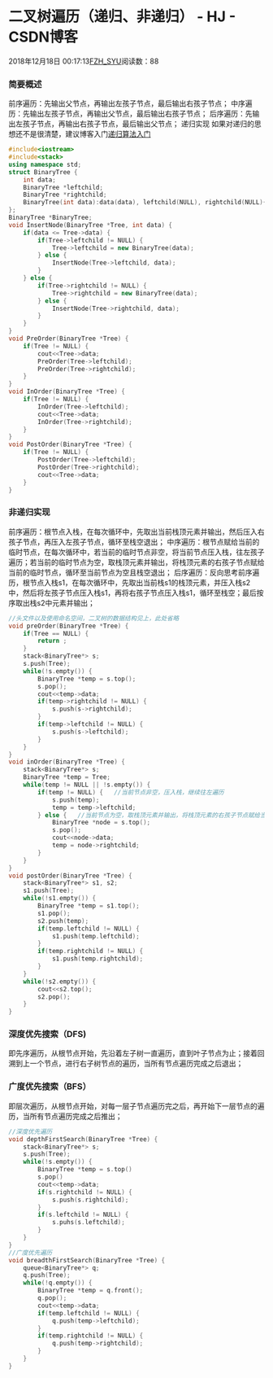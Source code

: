 # 二叉树遍历（递归、非递归） - HJ - CSDN博客
2018年12月18日 00:17:13[FZH_SYU](https://me.csdn.net/feizaoSYUACM)阅读数：88
### 简要概述
前序遍历：先输出父节点，再输出左孩子节点，最后输出右孩子节点；
中序遍历：先输出左孩子节点，再输出父节点，最后输出右孩子节点；
后序遍历：先输出左孩子节点，再输出右孩子节点，最后输出父节点；
递归实现
如果对递归的思想还不是很清楚，建议博客入门[递归算法入门](https://blog.csdn.net/feizaosyuacm/article/details/54919389)
```cpp
#include<iostream>
#include<stack>
using namespace std;
struct BinaryTree {
	int data;
	BinaryTree *leftchild;
	BinaryTree *rightchild;
	BinaryTree(int data):data(data), leftchild(NULL), rightchild(NULL){}
};
BinaryTree *BinaryTree;
void InsertNode(BinaryTree *Tree, int data) {
	if(data <= Tree->data) {
		if(Tree->leftchild != NULL) {
			Tree->leftchild = new BinaryTree(data);
		} else {
			InsertNode(Tree->leftchild, data);
		}
	} else {
		if(Tree->rightchild != NULL) {
			Tree->rightchild = new BinaryTree(data);
		} else {
			InsertNode(Tree->rightchild, data);
		}
	}
}
void PreOrder(BinaryTree *Tree) {
	if(Tree != NULL) {
		cout<<Tree->data;
		PreOrder(Tree->leftchild);
		PreOrder(Tree->rightchild);
	}
}
void InOrder(BinaryTree *Tree) {
	if(Tree != NULL) {
		InOrder(Tree->leftchild);
		cout<<Tree->data;
		InOrder(Tree->rightchild);
	}
}
void PostOrder(BinaryTree *Tree) {
	if(Tree != NULL) {
		PostOrder(Tree->leftchild);
		PostOrder(Tree->rightchild);
		cout<<Tree->data;
	}
}
```
### 非递归实现
前序遍历：根节点入栈，在每次循环中，先取出当前栈顶元素并输出，然后压入右孩子节点，再压入左孩子节点，循环至栈空退出；
中序遍历：根节点赋给当前的临时节点，在每次循环中，若当前的临时节点非空，将当前节点压入栈，往左孩子遍历；若当前的临时节点为空，取栈顶元素并输出，将栈顶元素的右孩子节点赋给当前的临时节点，循环至当前节点为空且栈空退出；
后序遍历：反向思考前序遍历，根节点入栈s1，在每次循环中，先取出当前栈s1的栈顶元素，并压入栈s2中，然后将左孩子节点压入栈s1，再将右孩子节点压入栈s1，循环至栈空；最后按序取出栈s2中元素并输出；
```cpp
//头文件以及使用命名空间，二叉树的数据结构见上，此处省略
void preOrder(BinaryTree *Tree) {
	if(Tree == NULL) {
		return ;
	}
	stack<BinaryTree*> s;
	s.push(Tree);
	while(!s.empty()) {
		BinaryTree *temp = s.top();
		s.pop();
		cout<<temp->data;
		if(temp->rightchild != NULL) {
			s.push(s->rightchild);
		} 
		if(temp->leftchild != NULL) {
			s.push(s->leftchild);
		}
	}
}
void inOrder(BinaryTree *Tree) {
	stack<BinaryTree*> s;
	BinaryTree *temp = Tree;
	while(temp != NULL || !s.empty()) {
		if(temp != NULL) {   //当前节点非空，压入栈，继续往左遍历
			s.push(temp);
			temp = temp->leftchild;
		} else {   //当前节点为空，取栈顶元素并输出，将栈顶元素的右孩子节点赋给当前节点
			BinaryTree *node = s.top();
			s.pop();
			cout<<node->data;
			temp = node->rightchild;
		}
	}
}
void postOrder(BinaryTree *Tree) {
	stack<BinaryTree*> s1, s2;
	s1.push(Tree);
	while(!s1.empty()) {
		BinaryTree *temp = s1.top();
		s1.pop();
		s2.push(temp);
		if(temp.leftchild != NULL) {
			s1.push(temp.leftchild);
		}
		if(temp.rightchild != NULL) {
			s1.push(temp.rightchild);
		}
	}
	while(!s2.empty()) {
		cout<<s2.top();
		s2.pop();
	}
}
```
### 深度优先搜索（DFS)
即先序遍历，从根节点开始，先沿着左子树一直遍历，直到叶子节点为止；接着回溯到上一个节点，进行右子树节点的遍历，当所有节点遍历完成之后退出；
### 广度优先搜索（BFS）
即层次遍历，从根节点开始，对每一层子节点遍历完之后，再开始下一层节点的遍历，当所有节点遍历完成之后推出；
```cpp
//深度优先遍历
void depthFirstSearch(BinaryTree *Tree) {
	stack<BinaryTree*> s;
	s.push(Tree);
	while(!s.empty()) {
		BinaryTree *temp = s.top()
		s.pop()
		cout<<temp->data;
		if(s.rightchild != NULL) {
			s.push(s.rightchild);
		} 
		if(s.leftchild != NULL) {
			s.puhs(s.leftchild);
		}
	}
}
//广度优先遍历
void breadthFirstSearch(BinaryTree *Tree) {
	queue<BinaryTree*> q;
	q.push(Tree);
	while(!q.empty()) {
		BinaryTree *temp = q.front();
		q.pop();
		cout<<temp->data;
		if(temp.leftchild != NULL) {
			q.push(temp->leftchild);
		}
		if(temp.rightchild != NULL) {
			q.push(temp->rightchild);
		}
	}
}
```
